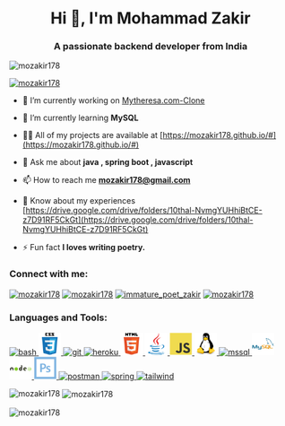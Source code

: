 <h1 align="center">Hi 👋, I'm Mohammad Zakir</h1>
<h3 align="center">A passionate backend developer from India</h3>

<p align="left"> <img src="https://komarev.com/ghpvc/?username=mozakir178&label=Profile%20views&color=0e75b6&style=flat" alt="mozakir178" /> </p>

<p align="left"> <a href="https://github.com/ryo-ma/github-profile-trophy"><img src="https://github-profile-trophy.vercel.app/?username=mozakir178" alt="mozakir178" /></a> </p>

- 🔭 I’m currently working on [Mytheresa.com-Clone](https://github.com/Mozakir178/The-WebEngers)

- 🌱 I’m currently learning **MySQL**

- 👨‍💻 All of my projects are available at [https://mozakir178.github.io/#](https://mozakir178.github.io/#)

- 💬 Ask me about **java , spring boot , javascript**

- 📫 How to reach me **mozakir178@gmail.com**

- 📄 Know about my experiences [https://drive.google.com/drive/folders/10thal-NvmgYUHhiBtCE-z7D91RF5CkGt](https://drive.google.com/drive/folders/10thal-NvmgYUHhiBtCE-z7D91RF5CkGt)

- ⚡ Fun fact **I loves writing poetry.**

<h3 align="left">Connect with me:</h3>
<p align="left">
<a href="https://linkedin.com/in/mozakir178" target="blank"><img align="center" src="https://raw.githubusercontent.com/rahuldkjain/github-profile-readme-generator/master/src/images/icons/Social/linked-in-alt.svg" alt="mozakir178" height="30" width="40" /></a>
<a href="https://fb.com/mozakir178" target="blank"><img align="center" src="https://raw.githubusercontent.com/rahuldkjain/github-profile-readme-generator/master/src/images/icons/Social/facebook.svg" alt="mozakir178" height="30" width="40" /></a>
<a href="https://instagram.com/immature_poet_zakir" target="blank"><img align="center" src="https://raw.githubusercontent.com/rahuldkjain/github-profile-readme-generator/master/src/images/icons/Social/instagram.svg" alt="immature_poet_zakir" height="30" width="40" /></a>
<a href="https://www.hackerrank.com/mozakir178" target="blank"><img align="center" src="https://raw.githubusercontent.com/rahuldkjain/github-profile-readme-generator/master/src/images/icons/Social/hackerrank.svg" alt="mozakir178" height="30" width="40" /></a>
</p>

<h3 align="left">Languages and Tools:</h3>
<p align="left"> <a href="https://www.gnu.org/software/bash/" target="_blank" rel="noreferrer"> <img src="https://www.vectorlogo.zone/logos/gnu_bash/gnu_bash-icon.svg" alt="bash" width="40" height="40"/> </a> <a href="https://www.w3schools.com/css/" target="_blank" rel="noreferrer"> <img src="https://raw.githubusercontent.com/devicons/devicon/master/icons/css3/css3-original-wordmark.svg" alt="css3" width="40" height="40"/> </a> <a href="https://git-scm.com/" target="_blank" rel="noreferrer"> <img src="https://www.vectorlogo.zone/logos/git-scm/git-scm-icon.svg" alt="git" width="40" height="40"/> </a> <a href="https://heroku.com" target="_blank" rel="noreferrer"> <img src="https://www.vectorlogo.zone/logos/heroku/heroku-icon.svg" alt="heroku" width="40" height="40"/> </a> <a href="https://www.w3.org/html/" target="_blank" rel="noreferrer"> <img src="https://raw.githubusercontent.com/devicons/devicon/master/icons/html5/html5-original-wordmark.svg" alt="html5" width="40" height="40"/> </a> <a href="https://www.java.com" target="_blank" rel="noreferrer"> <img src="https://raw.githubusercontent.com/devicons/devicon/master/icons/java/java-original.svg" alt="java" width="40" height="40"/> </a> <a href="https://developer.mozilla.org/en-US/docs/Web/JavaScript" target="_blank" rel="noreferrer"> <img src="https://raw.githubusercontent.com/devicons/devicon/master/icons/javascript/javascript-original.svg" alt="javascript" width="40" height="40"/> </a> <a href="https://www.linux.org/" target="_blank" rel="noreferrer"> <img src="https://raw.githubusercontent.com/devicons/devicon/master/icons/linux/linux-original.svg" alt="linux" width="40" height="40"/> </a> <a href="https://www.microsoft.com/en-us/sql-server" target="_blank" rel="noreferrer"> <img src="https://www.svgrepo.com/show/303229/microsoft-sql-server-logo.svg" alt="mssql" width="40" height="40"/> </a> <a href="https://www.mysql.com/" target="_blank" rel="noreferrer"> <img src="https://raw.githubusercontent.com/devicons/devicon/master/icons/mysql/mysql-original-wordmark.svg" alt="mysql" width="40" height="40"/> </a> <a href="https://nodejs.org" target="_blank" rel="noreferrer"> <img src="https://raw.githubusercontent.com/devicons/devicon/master/icons/nodejs/nodejs-original-wordmark.svg" alt="nodejs" width="40" height="40"/> </a> <a href="https://www.photoshop.com/en" target="_blank" rel="noreferrer"> <img src="https://raw.githubusercontent.com/devicons/devicon/master/icons/photoshop/photoshop-line.svg" alt="photoshop" width="40" height="40"/> </a> <a href="https://postman.com" target="_blank" rel="noreferrer"> <img src="https://www.vectorlogo.zone/logos/getpostman/getpostman-icon.svg" alt="postman" width="40" height="40"/> </a> <a href="https://spring.io/" target="_blank" rel="noreferrer"> <img src="https://www.vectorlogo.zone/logos/springio/springio-icon.svg" alt="spring" width="40" height="40"/> </a> <a href="https://tailwindcss.com/" target="_blank" rel="noreferrer"> <img src="https://www.vectorlogo.zone/logos/tailwindcss/tailwindcss-icon.svg" alt="tailwind" width="40" height="40"/> </a> </p>



<p><img align="left" src="https://github-readme-stats.vercel.app/api/top-langs?username=mozakir178&show_icons=true&locale=en&layout=compact" alt="mozakir178" /></p>

<p>&nbsp;<img align="center" src="https://github-readme-stats.vercel.app/api?username=mozakir178&show_icons=true&locale=en" alt="mozakir178" /></p>

<p><img align="center" src="https://github-readme-streak-stats.herokuapp.com/?user=mozakir178&" alt="mozakir178" /></p>

